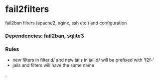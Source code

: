 # fail2filters
fail2ban filters (apache2, nginx, ssh etc.) and configuration

### Dependencies: fail2ban, sqlite3

### Rules
- new filters in filter.d/ and new jails in jail.d/ will be prefixed with 'f2f-'
- jails and filters will have the same name

.
